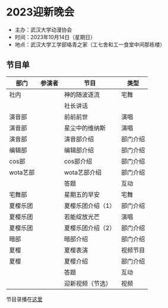 # 2023迎新晚会

- 主办：武汉大学动漫协会
- 时间：2023年10月14日（星期日）
- 地点：武汉大学工学部珞青之家（工七舍和工一食堂中间那栋楼）

## 节目单

| 部门     | 参演者 | 节目              | 类型     |
| -------- | ------ | ----------------- | -------- |
| 社内     |        | 神的随波逐流      | 宅舞     |
|          |        | 社长讲话          |          |
| 演音部   |        | 前前前世          | 演唱     |
| 演音部   |        | 星尘中的维纳斯    | 演唱     |
| 演音部   |        | 演音部介绍        | 部门介绍 |
| 编辑部   |        | 编辑部介绍        | 部门介绍 |
| cos部    |        | cos部介绍         | 部门介绍 |
| wota艺部 |        | wota艺部介绍      | 部门介绍 |
|          |        | 答题              | 互动     |
| 宅舞部   |        | 星期五的早安      | 宅舞     |
| 夏樱乐团 |        | 夏樱乐团介绍（1） | 部门介绍 |
| 夏樱乐团 |        | 若能绽放光芒      | 演唱     |
| 夏樱乐团 |        | 夏樱乐团介绍（2） | 部门介绍 |
| 暗部     |        | 暗部介绍          | 部门介绍 |
| 夏樱     |        | 夏樱表演          | 视频节目 |
| 夏樱     |        | 夏樱介绍          | 部门介绍 |
|          |        | 答题              | 互动     |
|          |        | 迎新视频（节选）  | 视频     |

节目录播在[这里](https://www.bilibili.com/video/BV1zC4y1G7oD)

